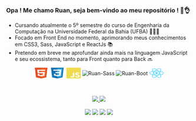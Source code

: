 ### Opa ! Me chamo Ruan, seja bem-vindo ao meu repositório ! 🙂👌

- Cursando atualmente o 5º semestre do curso de Engenharia da Computação na Universidade Federal da Bahia (UFBA) 👨🏾‍💻
- Focado em Front End no momento, aprimorando meus conhecimentos em  CSS3, Sass, JavaScript e ReactJs 📚
- Pretendo em breve me aprofundar ainda mais na linguagem JavaScript e seu ecossistema, tanto para Front quanto para Back 🔜

<div style="display: inline_block" align="center">
  <img align="center" alt="Ruan-HTML" height="30" width="40" src="https://raw.githubusercontent.com/devicons/devicon/master/icons/html5/html5-original.svg">
  <img align="center" alt="Ruan-CSS" height="30" width="40" src="https://raw.githubusercontent.com/devicons/devicon/master/icons/css3/css3-original.svg">
  <img align="center" alt="Ruan-Js" height="30" width="40" src="https://raw.githubusercontent.com/devicons/devicon/master/icons/javascript/javascript-plain.svg">
  <img align="center" alt="Ruan-Sass" height="30" width="40" src="https://cdn.jsdelivr.net/gh/devicons/devicon/icons/sass/sass-original.svg">
  <img align="center" alt="Ruan-Boot" height="30" width="40" src="https://cdn.jsdelivr.net/gh/devicons/devicon/icons/bootstrap/bootstrap-original-wordmark.svg">
  <img align="center" alt="Ruan-React" height="30" width="40" src="https://raw.githubusercontent.com/devicons/devicon/master/icons/react/react-original.svg">
</div>

##

<div align="center"><br>
  <a href="https://github.com/RuanCxrdoso">
  <img height="140em" src="https://github-readme-stats.vercel.app/api?username=RuanCxrdoso&show_icons=true&theme=dark&include_all_commits=true&count_private=true"/>
  <img height="140em" src="https://github-readme-stats.vercel.app/api/top-langs/?username=RuanCxrdoso&layout=compact&langs_count=7&theme=dark"/>
</div>

<div align="center"><br>
  <a href="https://www.instagram.com/cxrdoso__/" target="_blank"><img src="https://img.shields.io/badge/-Instagram-%23E4405F?style=for-the-badge&logo=instagram&logoColor=white" target="_blank"></a>
 <a href="https://discord.gg/se5pAUbK" target="_blank"><img src="https://img.shields.io/badge/Discord-7289DA?style=for-the-badge&logo=discord&logoColor=white" target="_blank"></a> 
  <a href = "mailto:cardosoruan2001@gmail.com"><img src="https://img.shields.io/badge/-Gmail-%23333?style=for-the-badge&logo=gmail&logoColor=white" target="_blank"></a>
  <a href="https://www.linkedin.com/in/ruan-cardoso-dos-santos-5a29a022a/" target="_blank"><img src="https://img.shields.io/badge/-LinkedIn-%230077B5?style=for-the-badge&logo=linkedin&logoColor=white" target="_blank"></a>
</div>
